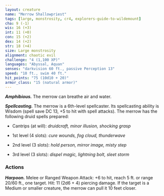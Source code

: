 ```yaml
---
layout: creature
name: "Merrow Shallowpriest"
tags: [large, monstrosity, cr4, explorers-guide-to-wildemount]
cha: 9 (-1)
wis: 16 (+3)
int: 11 (+0)
con: 15 (+2)
dex: 14 (+2)
str: 18 (+4)
size: Large monstrosity
alignment: chaotic evil
challenge: "4 (1,100 XP)"
languages: "Abyssal, Aquan"
senses: "darkvision 60 ft., passive Perception 13"
speed: "10 ft., swim 40 ft."
hit_points: "75 (10d10 + 20)"
armor_class: "15 (natural armor)"
---
```


***Amphibious.*** The merrow can breathe air and water.

***Spellcasting.*** The merrow is a 6th-level spellcaster. Its spellcasting ability is Wisdom (spell save DC 13, +5 to hit with spell attacks). The merrow has the following druid spells prepared:

* Cantrips (at will): <i>druidcraft, minor illusion, shocking grasp</i>

* 1st level (4 slots): <i>cure wounds, fog cloud, thunderwave</i>

* 2nd level (3 slots): <i>hold person, mirror image, misty step</i>

* 3rd level (3 slots): <i>dispel magic, lightning bolt, sleet storm</i>

### Actions

***Harpoon.*** Melee or Ranged Weapon Attack: +6 to hit, reach 5 ft. or range 20/60 ft., one target. Hit: 11 (2d6 + 4) piercing damage. If the target is a Medium or smaller creature, the merrow can pull it 10 feet closer.
